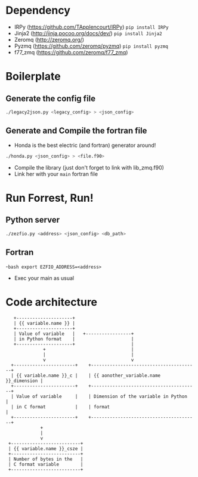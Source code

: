 # Dependency
- IRPy (https://github.com/TApplencourt/IRPy)
`pip install IRPy`
- Jinja2 (http://jinja.pocoo.org/docs/dev/)
`pip install Jinja2`
- Zeromq (http://zeromq.org/)
- Pyzmq (https://github.com/zeromq/pyzmq)
`pip install pyzmq`
- f77_zmq (https://github.com/zeromq/f77_zmq)

# Boilerplate

## Generate the config file
```bash
./legacy2json.py <legacy_config> > <json_config>
```

## Generate and Compile the fortran file

- Honda is the best electric (and fortran) generator around!
```bash
./honda.py <json_config> > <file.f90>
```
- Compile the library (just don't forget to link with lib_zmq.f90)
- Link her with your `main` fortran file

# Run Forrest, Run!

## Python server
```bash
./zezfio.py <address> <json_config> <db_path>
```

## Fortran

-`bash export EZFIO_ADDRESS=<address>`
- Exec your main as usual

# Code architecture

```
   +---------------------+
   | {{ variable.name }} |
   +---------------------+
   | Value of variable   |   +-----------------+
   | in Python format    |                     |
   +---------------------+                     |
              +                                |
              |                                |
              v                                v
  +-----------------------+    +----------------------------------------+
  | {{ variable.name }}_c |    | {{ aonother_variable.name }}_dimension |
  +-----------------------+    +----------------------------------------+
  | Value of variable     |    | Dimension of the variable in Python    |
  | in C format           |    | format                                 |
  +-----------------------+    +----------------------------------------+
             +
             |
             v
 +--------------------------+
 | {{ variable.name }}_csze |
 +--------------------------+
 | Number of bytes in the   |
 | C format variable        |
 +--------------------------+
```
